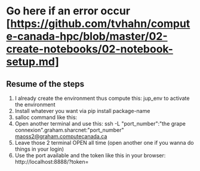 #  Go here if an error occur [https://github.com/tvhahn/compute-canada-hpc/blob/master/02-create-notebooks/02-notebook-setup.md]
##  Resume of the steps 

1. I already create the environment thus compute this: jup_env to activate the environment
2. Install whatever you want via pip install package-name
3. salloc command like this: 
4. Open another terminal and use this: ssh -L "port_number":"the grape connexion".graham.sharcnet:"port_number" maoss2@graham.computecanada.ca
5. Leave those 2 terminal OPEN all time (open another one if you wanna do things in your login)
6. Use the port available and the token like this in your browser: http://localhost:8888/?token=<token>
